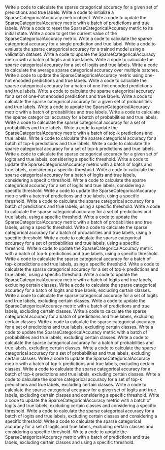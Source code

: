 Write a code to calculate the sparse categorical accuracy for a given set of predictions and true labels.
Write a code to initialize a SparseCategoricalAccuracy metric object.
Write a code to update the SparseCategoricalAccuracy metric with a batch of predictions and true labels.
Write a code to reset the SparseCategoricalAccuracy metric to its initial state.
Write a code to get the current value of the SparseCategoricalAccuracy metric.
Write a code to calculate the sparse categorical accuracy for a single prediction and true label.
Write a code to evaluate the sparse categorical accuracy for a trained model using a validation dataset.
Write a code to update the SparseCategoricalAccuracy metric with a batch of logits and true labels.
Write a code to calculate the sparse categorical accuracy for a set of logits and true labels.
Write a code to calculate the average sparse categorical accuracy over multiple batches.
Write a code to update the SparseCategoricalAccuracy metric using one-hot encoded predictions and true labels.
Write a code to calculate the sparse categorical accuracy for a batch of one-hot encoded predictions and true labels.
Write a code to calculate the sparse categorical accuracy for a set of one-hot encoded predictions and true labels.
Write a code to calculate the sparse categorical accuracy for a given set of probabilities and true labels.
Write a code to update the SparseCategoricalAccuracy metric with a batch of probabilities and true labels.
Write a code to calculate the sparse categorical accuracy for a batch of probabilities and true labels.
Write a code to calculate the sparse categorical accuracy for a set of probabilities and true labels.
Write a code to update the SparseCategoricalAccuracy metric with a batch of top-k predictions and true labels.
Write a code to calculate the sparse categorical accuracy for a batch of top-k predictions and true labels.
Write a code to calculate the sparse categorical accuracy for a set of top-k predictions and true labels.
Write a code to calculate the sparse categorical accuracy for a given set of logits and true labels, considering a specific threshold.
Write a code to update the SparseCategoricalAccuracy metric with a batch of logits and true labels, considering a specific threshold.
Write a code to calculate the sparse categorical accuracy for a batch of logits and true labels, considering a specific threshold.
Write a code to calculate the sparse categorical accuracy for a set of logits and true labels, considering a specific threshold.
Write a code to update the SparseCategoricalAccuracy metric with a batch of predictions and true labels, using a specific threshold.
Write a code to calculate the sparse categorical accuracy for a batch of predictions and true labels, using a specific threshold.
Write a code to calculate the sparse categorical accuracy for a set of predictions and true labels, using a specific threshold.
Write a code to update the SparseCategoricalAccuracy metric with a batch of probabilities and true labels, using a specific threshold.
Write a code to calculate the sparse categorical accuracy for a batch of probabilities and true labels, using a specific threshold.
Write a code to calculate the sparse categorical accuracy for a set of probabilities and true labels, using a specific threshold.
Write a code to update the SparseCategoricalAccuracy metric with a batch of top-k predictions and true labels, using a specific threshold.
Write a code to calculate the sparse categorical accuracy for a batch of top-k predictions and true labels, using a specific threshold.
Write a code to calculate the sparse categorical accuracy for a set of top-k predictions and true labels, using a specific threshold.
Write a code to update the SparseCategoricalAccuracy metric with a batch of logits and true labels, excluding certain classes.
Write a code to calculate the sparse categorical accuracy for a batch of logits and true labels, excluding certain classes.
Write a code to calculate the sparse categorical accuracy for a set of logits and true labels, excluding certain classes.
Write a code to update the SparseCategoricalAccuracy metric with a batch of predictions and true labels, excluding certain classes.
Write a code to calculate the sparse categorical accuracy for a batch of predictions and true labels, excluding certain classes.
Write a code to calculate the sparse categorical accuracy for a set of predictions and true labels, excluding certain classes.
Write a code to update the SparseCategoricalAccuracy metric with a batch of probabilities and true labels, excluding certain classes.
Write a code to calculate the sparse categorical accuracy for a batch of probabilities and true labels, excluding certain classes.
Write a code to calculate the sparse categorical accuracy for a set of probabilities and true labels, excluding certain classes.
Write a code to update the SparseCategoricalAccuracy metric with a batch of top-k predictions and true labels, excluding certain classes.
Write a code to calculate the sparse categorical accuracy for a batch of top-k predictions and true labels, excluding certain classes.
Write a code to calculate the sparse categorical accuracy for a set of top-k predictions and true labels, excluding certain classes.
Write a code to calculate the sparse categorical accuracy for a given set of logits and true labels, excluding certain classes and considering a specific threshold.
Write a code to update the SparseCategoricalAccuracy metric with a batch of logits and true labels, excluding certain classes and considering a specific threshold.
Write a code to calculate the sparse categorical accuracy for a batch of logits and true labels, excluding certain classes and considering a specific threshold.
Write a code to calculate the sparse categorical accuracy for a set of logits and true labels, excluding certain classes and considering a specific threshold.
Write a code to update the SparseCategoricalAccuracy metric with a batch of predictions and true labels, excluding certain classes and using a specific threshold.